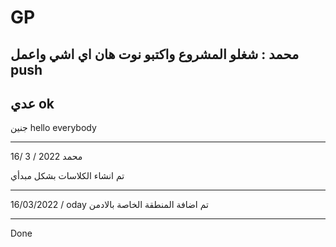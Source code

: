 ﻿# GP

محمد
 : شغلو المشروع واكتبو نوت هان اي اشي واعمل 
 push
---------------------------------------------------
عدي 
ok
----------------------------
جنين 
hello everybody

------------------------
 16/ 3 / 2022
 محمد 

 تم انشاء الكلاسات بشكل مبدأي 
 ************************************************

 16/03/2022
/ oday 
تم اضافة المنطقة الخاصة بالادمن


-------------------------------

Done 
 
